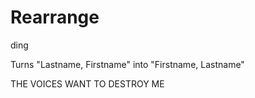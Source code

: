Rearrange
=====
ding

Turns "Lastname, Firstname" into "Firstname, Lastname"

THE VOICES WANT TO DESTROY ME